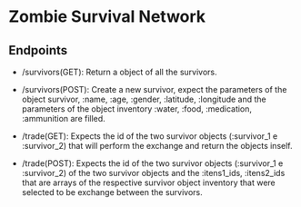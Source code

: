 # Zombie Survival Network

## Endpoints

* /survivors(GET): Return a object of all the survivors.

* /survivors(POST): Create a new survivor, expect the parameters of the object survivor, :name, :age, :gender, :latitude, :longitude and the parameters of the object inventory :water, :food, :medication, :ammunition are filled.

* /trade(GET): Expects the id of the two survivor objects (:survivor_1 e :survivor_2) that will perform the exchange and return the objects inself.

* /trade(POST): Expects the id of the two survivor objects (:survivor_1 e :survivor_2) of the two survivor objects and the :itens1_ids, :itens2_ids that are arrays of the respective survivor object inventory that were selected to be exchange between the survivors.
